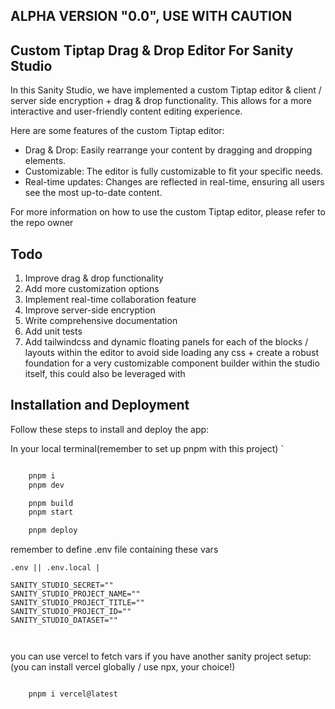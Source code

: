 ## ALPHA VERSION "0.0", USE WITH CAUTION

## Custom Tiptap Drag & Drop Editor For Sanity Studio

In this Sanity Studio, we have implemented a custom Tiptap editor & client / server side encryption + drag & drop functionality. This allows for a more interactive and user-friendly content editing experience.

Here are some features of the custom Tiptap editor:

- Drag & Drop: Easily rearrange your content by dragging and dropping elements.
- Customizable: The editor is fully customizable to fit your specific needs.
- Real-time updates: Changes are reflected in real-time, ensuring all users see the most up-to-date content.

For more information on how to use the custom Tiptap editor, please refer to the repo owner

## Todo

1. Improve drag & drop functionality
2. Add more customization options
3. Implement real-time collaboration feature
4. Improve server-side encryption
5. Write comprehensive documentation
6. Add unit tests
7. Add tailwindcss and dynamic floating panels for each of the blocks / layouts within the editor to avoid side loading any css + create a robust foundation for a very customizable component builder within the studio itself, this could also be leveraged with

## Installation and Deployment

Follow these steps to install and deploy the app:

In your local terminal(remember to set up pnpm with this project)
`

```zsh

    pnpm i
    pnpm dev

    pnpm build
    pnpm start

    pnpm deploy
```

remember to define .env file containing these vars

```
.env || .env.local |

SANITY_STUDIO_SECRET=""
SANITY_STUDIO_PROJECT_NAME=""
SANITY_STUDIO_PROJECT_TITLE=""
SANITY_STUDIO_PROJECT_ID=""
SANITY_STUDIO_DATASET=""



```

you can use vercel to fetch vars if you have another sanity project setup: (you can install vercel globally / use npx, your choice!)

```zsh

    pnpm i vercel@latest


```
